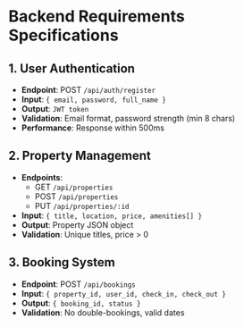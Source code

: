 # Backend Requirements Specifications

## 1. User Authentication

- **Endpoint**: POST `/api/auth/register`
- **Input**: `{ email, password, full_name }`
- **Output**: `JWT token`
- **Validation**: Email format, password strength (min 8 chars)
- **Performance**: Response within 500ms

## 2. Property Management

- **Endpoints**:
  - GET `/api/properties`
  - POST `/api/properties`
  - PUT `/api/properties/:id`
- **Input**: `{ title, location, price, amenities[] }`
- **Output**: Property JSON object
- **Validation**: Unique titles, price > 0

## 3. Booking System

- **Endpoint**: POST `/api/bookings`
- **Input**: `{ property_id, user_id, check_in, check_out }`
- **Output**: `{ booking_id, status }`
- **Validation**: No double-bookings, valid dates

